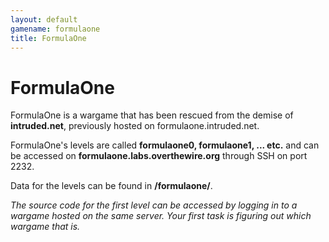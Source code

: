```yaml
---
layout: default
gamename: formulaone
title: FormulaOne
---
```


FormulaOne
====

FormulaOne is a wargame that has been rescued from the demise of
**intruded.net**, previously hosted on formulaone.intruded.net.


FormulaOne's levels are called **formulaone0, formulaone1, ... etc.** and can be accessed
on **formulaone.labs.overthewire.org** through SSH on port 2232.

Data for the levels can be found in **/formulaone/**.

*The source code for the first level can be accessed by logging in to a wargame hosted on the same server.
Your first task is figuring out which wargame that is.*
